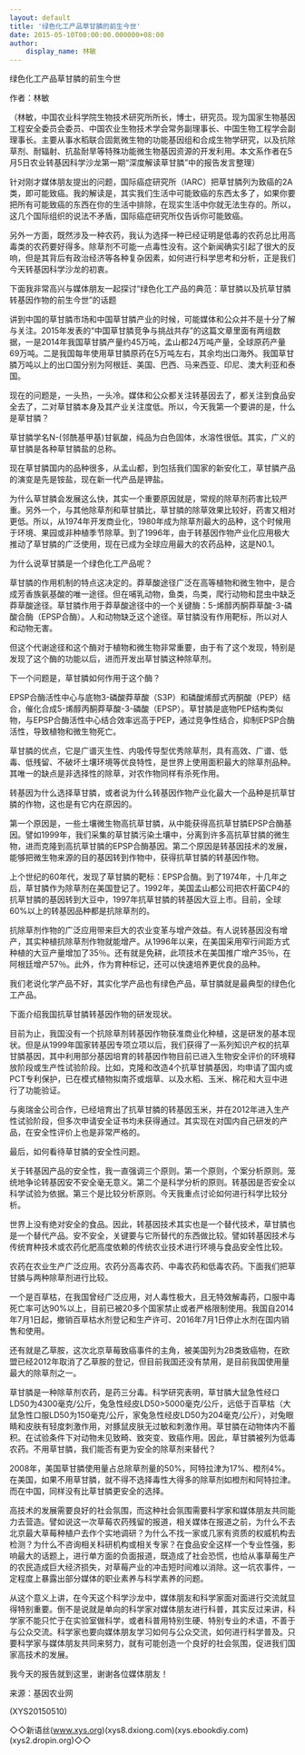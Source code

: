 ```yaml
---
layout: default
title: '绿色化工产品草甘膦的前生今世'
date: 2015-05-10T00:00:00.000000+08:00
author:
    display_name: 林敏
---
```


绿色化工产品草甘膦的前生今世

作者：林敏

（林敏，中国农业科学院生物技术研究所所长，博士，研究员。现为国家生物基因工程安全委员会委员、中国农业生物技术学会常务副理事长、中国生物工程学会副理事长。主要从事水稻联合固氮微生物的功能基因组和合成生物学研究，以及抗除草剂、耐辐射、抗盐耐旱等特殊功能微生物基因资源的开发利用。本文系作者在5月5日农业转基因科学沙龙第一期“深度解读草甘膦”中的报告发言整理）

针对刚才媒体朋友提出的问题，国际癌症研究所（IARC）把草甘膦列为致癌的2A类，即可能致癌。我的解读是，其实我们生活中可能致癌的东西太多了，如果你要把所有可能致癌的东西在你的生活中排除，在现实生活中你就无法生存的。所以，这几个国际组织的说法不矛盾，国际癌症研究所仅告诉你可能致癌。

另外一方面，既然涉及一种农药，我认为选择一种已经证明是低毒的农药总比用高毒类的农药要好得多。除草剂不可能一点毒性没有。这个新闻确实引起了很大的反响，但是其背后有政治经济等各种复杂因素，如何进行科学思考和分析，正是我们今天转基因科学沙龙的初衷。

下面我非常高兴与媒体朋友一起探讨“绿色化工产品的典范：草甘膦以及抗草甘膦转基因作物的前生今世”的话题

讲到中国的草甘膦市场和中国草甘膦产业的时候，可能媒体和公众并不是十分了解与关注。2015年发表的“中国草甘膦竞争与挑战共存”的这篇文章里面有两组数据，一是2014年我国草甘膦产量约45万吨，孟山都24万吨产量，全球原药产量69万吨。二是我国每年使用草甘膦原药在5万吨左右，其余均出口海外。我国草甘膦万吨以上的出口国分别为阿根廷、美国、巴西、马来西亚、印尼、澳大利亚和泰国。

现在的问题是，一头热，一头冷。媒体和公众都关注转基因去了，都关注到食品安全去了，二对草甘膦本身及其产业关注度低。所以，今天我第一个要讲的是，什么是草甘膦？

草甘膦学名N-(邻酰基甲基)甘氨酸，纯品为白色固体，水溶性很低。其实，广义的草甘膦是各种草甘膦盐的总称。

现在草甘膦国内的品种很多，从孟山都，到包括我们国家的新安化工，草甘膦产品的演变是先是铵盐，现在新一代产品是钾盐。

为什么草甘膦会发展这么快，其实一个重要原因就是，常规的除草剂药害比较严重。另外一个，与其他除草剂和草甘膦比，草甘膦的除草效果比较好，药害又相对更低。所以，从1974年开发商业化，1980年成为除草剂最大的品种，这个时候用于环境、果园或非种植季节除草。到了1996年，由于转基因作物产业化应用极大推动了草甘膦的广泛使用，现在已成为全球应用最大的农药品种，这是N0.1。

为什么说草甘膦是一个绿色化工产品呢？

草甘膦的作用机制的特点这决定的。莽草酸途径广泛在高等植物和微生物中，是合成芳香族氨基酸的唯一途径。但在哺乳动物，鱼类，鸟类，爬行动物和昆虫中缺乏莽草酸途径。草甘膦作用于莽草酸途径中的一个关键酶：5-烯醇丙酮莽草酸-3-磷酸合酶（EPSP合酶）。人和动物缺乏这个途径。草甘膦没有作用靶标，所以对人和动物无害。

但这个代谢途径和这个酶对于植物和微生物非常重要，由于有了这个发现，特别是发现了这个酶的功能以后，进而开发出草甘膦这种除草剂。

下一个问题是，草甘膦如何作用于这个酶？

EPSP合酶活性中心与底物3-磷酸莽草酸（S3P）和磷酸烯醇式丙酮酸（PEP）结合，催化合成5-烯醇丙酮莽草酸-3-磷酸（EPSP）。草甘膦是底物PEP结构类似物，与EPSP合酶活性中心结合效率远高于PEP，通过竞争性结合，抑制EPSP合酶活性，导致植物和微生物死亡。

草甘膦的优点，它是广谱灭生性、内吸传导型优秀除草剂，具有高效、广谱、低毒、低残留、不破坏土壤环境等优良特性，是世界上使用面积最大的除草剂品种。其唯一的缺点是非选择性的除草，对农作物同样有杀死作用。

转基因为什么选择草甘膦，或者说为什么转基因作物产业化最大一个品种是抗草甘膦的作物，这也是有它内在原因的。

第一个原因是，一些土壤微生物高抗草甘膦，从中能获得高抗草甘膦EPSP合酶基因。譬如1999年，我们采集的草甘膦污染土壤中，分离到许多高抗草甘膦的微生物，进而克隆到高抗草甘膦的EPSP合酶基因。第二个原因是转基因技术的发展，能够把微生物来源的目的基因转到作物中，获得抗草甘膦的转基因作物。

上个世纪的60年代，发现了草甘膦的靶标：EPSP合酶。到了1974年，十几年之后，草甘膦作为除草剂在美国登记了。1992年，美国孟山都公司把农杆菌CP4的抗草甘膦的基因转到大豆中，1997年抗草甘膦的转基因大豆上市。目前，全球60%以上的转基因品种都是抗除草剂的。

抗除草剂作物的广泛应用带来巨大的农业变革与增产效益。有人说转基因没有增产，其实种植抗除草剂作物就能增产。从1996年以来，在美国采用窄行间距方式种植的大豆产量增加了35％。还有就是免耕，此项技术在美国推广增产35％，在阿根廷增产57％。此外，作为育种标记，还可以快速培养更优良的品种。

我们老说化学产品不好，其实化学产品也有绿色产品，草甘膦就是最典型的绿色化工产品。

下面介绍我国抗草甘膦转基因作物的研发现状。

目前为止，我国没有一个抗除草剂转基因作物获准商业化种植，这是研发的基本现状。但是从1999年国家转基因专项立项以后，我们获得了一系列知识产权的抗草甘膦基因，其中利用部分基因培育的转基因作物目前已进入生物安全评价的环境释放阶段或生产性试验阶段。比如，克隆和改造4个抗草甘膦基因，均申请了国内或PCT专利保护，已在模式植物拟南芥或烟草、以及水稻、玉米、棉花和大豆中进行了功能验证。

与奥瑞金公司合作，已经培育出了抗草甘膦的转基因玉米，并在2012年进入生产性试验阶段，但多次申请安全证书均未获得通过。其实现在对国内自己研发的产品，在安全性评价上也是非常严格的。

最后，如何看待草甘膦的安全性问题。

关于转基因产品的安全性，我一直强调三个原则。第一个原则，个案分析原则。笼统地争论转基因安不安全毫无意义。第二个是科学分析的原则。转基因是否安全以科学试验为依据。第三个是比较分析原则。今天我重点讨论如何进行科学比较分析。

世界上没有绝对安全的食品。因此，转基因技术其实也是一个替代技术，草甘膦也是一个替代产品。安不安全，关键要与它所替代的东西做比较。譬如转基因技术与传统育种技术或农药化肥高度依赖的传统农业技术进行环境与食品安全性比较。

农药在农业生产广泛应用。农药分高毒农药、中毒农药和低毒农药。下面我们把草甘膦与两种除草剂进行比较。

一个是百草枯，在我国曾经广泛应用，对人毒性极大，且无特效解毒药，口服中毒死亡率可达90%以上，目前已被20多个国家禁止或者严格限制使用。我国自2014年7月1日起，撤销百草枯水剂登记和生产许可、2016年7月1日停止水剂在国内销售和使用。

还有就是乙草胺，这次北京草莓致癌事件的主角，被美国列为2B类致癌物，在欧盟已经2012年取消了乙草胺的登记，但目前我国还没有禁用，是目前我国使用量最大的除草剂之一。

草甘膦是一种除草剂农药，是药三分毒。科学研究表明，草甘膦大鼠急性经口LD50为4300毫克/公斤，兔急性经皮LD50>5000毫克/公斤，远低于百草枯（大鼠急性口服LD50为150毫克/公斤，家兔急性经皮LD50为204毫克/公斤），对兔眼睛和皮肤有轻度刺激作用，对豚鼠皮肤无过敏和刺激作用。草甘膦在动物体内不蓄积。在试验条件下对动物未见致畸、致突变、致癌作用。因此，草甘膦被列为低毒农药。不用草甘膦，我们能否有更为安全的除草剂来替代？

2008年，美国草甘膦使用量占总除草剂量的50%，阿特拉津为17%、橙剂4%。在美国，如果不用草甘膦，就不得不选择毒性大得多的除草剂如橙剂和阿特拉津。而在中国，同样没有比草甘膦更安全的选择。

高技术的发展需要良好的社会氛围，而这种社会氛围需要科学家和媒体朋友共同能力去营造。譬如说这一次草莓农药残留的报道，相关媒体在报道之前，为什么不去北京最大草莓种植户去作个实地调研？为什么不找一家或几家有资质的权威机构去检测？为什么不咨询相关科研机构或相关专家？在食品安全这样一个专业性强，影响最大的话题上，进行单方面的负面报道，既造成了社会恐慌，也给从事草莓生产的农民造成巨大经济损失，对草莓产业的冲击短时间难以消除。这一坑农事件，一定程度上暴露出部分媒体的职业素养与科学素养的问题。

从这个意义上讲，在今天这个科学沙龙中，媒体朋友和科学家面对面进行交流就显得特别重要。倒不是说就是单向的科学家对媒体朋友进行科普，其实反过来讲，科学家不能只忙于在实验室做科学，或者科普用特别生硬、特别专业的术语，不善于与公众交流。科学家也要向媒体朋友学习如何与公众交流，如何进行科学普及。只要科学家与媒体朋友共同来努力，就有可能创造一个良好的社会氛围，促进我们国家高技术的发展。

我今天的报告就到这里，谢谢各位媒体朋友！

来源：基因农业网

(XYS20150510)

◇◇新语丝(www.xys.org)(xys8.dxiong.com)(xys.ebookdiy.com)(xys2.dropin.org)◇◇

